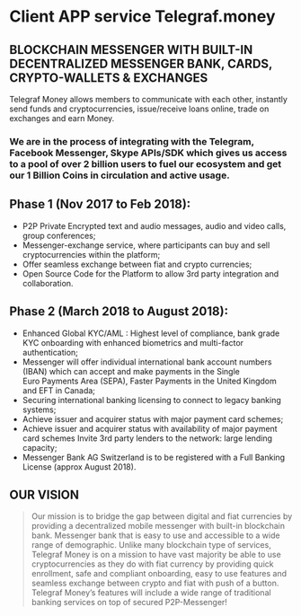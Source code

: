 # Client APP service Telegraf.money

## BLOCKCHAIN MESSENGER WITH BUILT-IN DECENTRALIZED MESSENGER BANK, CARDS, CRYPTO-WALLETS & EXCHANGES

Telegraf Money allows members to communicate with each other, instantly send funds and cryptocurrencies, issue/receive loans online, trade on exchanges and earn Money.


### We are in the process of integrating with the Telegram, Facebook Messenger, Skype APIs/SDK which gives us access to a pool of over 2 billion users to fuel our ecosystem and get our 1 Billion Coins in circulation and active usage.



## Phase 1 (Nov 2017 to Feb 2018):


- P2P Private Encrypted text and audio messages, audio and video calls, group conferences;
- Messenger-exchange service, where participants can buy and sell cryptocurrencies within the platform;
- Offer seamless exchange between fiat and crypto currencies;
- Open Source Code for the Platform to allow 3rd party integration and collaboration.



## Phase 2 (March 2018 to August 2018):


- Enhanced Global KYC/AML : Highest level of compliance, bank grade KYC onboarding with enhanced biometrics and multi-factor   
  authentication;
- Messenger will offer individual international bank account numbers (IBAN) which can accept and make payments in the Single  
  Euro Payments Area (SEPA), Faster Payments in the United Kingdom and EFT in Canada;
- Securing international banking licensing to connect to legacy banking systems;
- Achieve issuer and acquirer status with major payment card schemes;
- Achieve issuer and acquirer status with availability of major payment card schemes Invite 3rd party lenders to the network: 
  large lending capacity;
- Messenger Bank AG Switzerland is to be registered with a Full Banking License (approx August 2018).



## OUR VISION


> Our mission is to bridge the gap between digital and fiat currencies by providing a decentralized mobile messenger with built-in blockchain bank. Messenger bank that is easy to use and accessible to a wide range of demographic. Unlike many blockchain type of services, Telegraf Money is on a mission to have vast majority be able to use cryptocurrencies as they do with fiat currency by providing quick enrollment, safe and compliant onboarding, easy to use features and seamless exchange between crypto and fiat with push of a button. Telegraf Money’s features will include a wide range of traditional banking services on top of secured P2P-Messenger!


